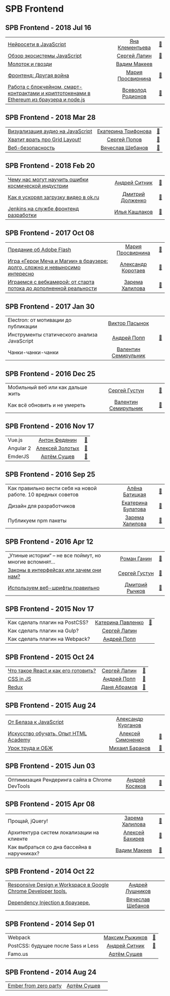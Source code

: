 # SPB Frontend

## SPB Frontend - 2018 Jul 16 
| | | |
| --- | :---: | --- |
| [Нейросети в JavaScript](https://youtu.be/HHuRlxVX77o?t=45s)  |  [Яна Клементьева](speakers&#x2F;Яна%20Клементьева.md)  | [:notebook:](https://goo.gl/CKb51t)   |
| [Обзор экосистемы JavaScript](https://youtu.be/HHuRlxVX77o?t=26m59s)  |  [Сергей Лапин](speakers&#x2F;Сергей%20Лапин.md)  | [:notebook:](https://goo.gl/YYvWYR)   |
| [Молоток и гвозди](https://youtu.be/HHuRlxVX77o?t=49m2s)  |  [Вадим Макеев](speakers&#x2F;Вадим%20Макеев.md)  |    |
| [Фронтенд: Другая война](https://youtu.be/HHuRlxVX77o?t=41m6s)  |  [Мария Просвирнина](speakers&#x2F;Мария%20Просвирнина.md)  | [:notebook:](http://amp.gs/79Ts)   |
| [Работа с блокчейном, смарт-контрактами и криптотокенами в Ethereum из браузера и node.js](https://youtu.be/HHuRlxVX77o?t=57m14s)  |  [Всеволод Родионов](speakers&#x2F;Всеволод%20Родионов.md)  | [:notebook:](https://goo.gl/ZZvXUP)   |
## SPB Frontend - 2018 Mar 28 
| | | |
| --- | :---: | --- |
| [Визуализация аудио на JavaScript](https://youtu.be/3tPTK1eWuLI?t=47m5s)  |  [Екатерина Трифонова](speakers&#x2F;Екатерина%20Трифонова.md)  | [:notebook:](http://katiaaa.ru/show/)   |
| [Хватит врать про Grid Layout!](https://youtu.be/3tPTK1eWuLI?t=1s)  |  [Сергей Попов](speakers&#x2F;Сергей%20Попов.md)  | [:notebook:](https://goo.gl/cL6rax)   |
| [Веб-безопасность](https://www.youtube.com/watch?v=uUX3354Ppa8&feature=youtu.be&utm_source=vk.com&utm_medium=social&utm_campaign=pryamaya-translyatsiya-mitapayoutu&utm_content=18083498)  |  [Вячеслав Шебанов](speakers&#x2F;Вячеслав%20Шебанов.md)  | [:notebook:](http://amp.gs/fJyu)   |
## SPB Frontend - 2018 Feb 20 
| | | |
| --- | :---: | --- |
| [Чему нас могут научить ошибки космической индустрии](https://youtu.be/olDoZ5SS_uo?t=3m42s)  |  [Андрей Ситник](speakers&#x2F;Андрей%20Ситник.md)  | [:notebook:](http://amp.gs/xDxX)   |
| [Как я ускорял загрузку видео в ok.ru](https://www.youtube.com/watch?v=vmSsEmwh9k4&index=3&list=PLI6q7lZ9ClB2M54XrhyzSTGkTyw5NB4dS&t=0s)  |  [Дмитрий Долженко](speakers&#x2F;Дмитрий%20Долженко.md)  | [:notebook:](http://amp.gs/xDCV)   |
| [Jenkins на службе фронтенд разработки](https://www.youtube.com/watch?v=DA_R8mIaRJg&index=4&list=PLI6q7lZ9ClB2M54XrhyzSTGkTyw5NB4dS&t=0s)  |  [Илья Кашлаков](speakers&#x2F;Илья%20Кашлаков.md)  | [:notebook:](http://amp.gs/xDvx)   |
## SPB Frontend - 2017 Oct 08 
| | | |
| --- | :---: | --- |
| [Предание об Adobe Flash](https://www.youtube.com/watch?v=STxBvk98mf8)  |  [Мария Просвирнина](speakers&#x2F;Мария%20Просвирнина.md)  | [:notebook:](https://goo.gl/BGGTix)   |
| [Игра «Герои Меча и Магии» в браузере: долго, сложно и невыносимо интересно](https://youtu.be/STxBvk98mf8?t=41m17s)  |  [Александр Коротаев](speakers&#x2F;Александр%20Коротаев.md)  | [:notebook:](http://lekzd.ru/heroes)   |
| [Играемся с вебкамерой: от старта потока до дополненной реальности](https://youtu.be/STxBvk98mf8?t=1h34m45s)  |  [Зарема Халилова](speakers&#x2F;Зарема%20Халилова.md)  | [:notebook:](https://goo.gl/15RG2L)   |
## SPB Frontend - 2017 Jan 30 
| | | |
| --- | :---: | --- |
| Electron: от мотивации до публикации  |  [Виктор Пасынок](speakers&#x2F;Виктор%20Пасынок.md)  |    |
| Инструменты статического анализа JavaScript  |  [Андрей Попп](speakers&#x2F;Андрей%20Попп.md)  | [:notebook:](http://amp.gs/1uef)   |
| Чанки-чанки-чанки  |  [Валентин Семирульник](speakers&#x2F;Валентин%20Семирульник.md)  |    |
## SPB Frontend - 2016 Dec 25 
| | | |
| --- | :---: | --- |
| Мобильный веб или как дальше жить  |  [Сергей Густун](speakers&#x2F;Сергей%20Густун.md)  | [:notebook:](https://vk.com/doc2330518_440227956?hash=67f963adbe0ae5eec3&dl=27f8b222f53919547c)   |
| Как всё обновить и не умереть  |  [Валентин Семирульник](speakers&#x2F;Валентин%20Семирульник.md)  | [:notebook:](http://7rulnik-how-to-upgrade-talk.surge.sh/assets/player/KeynoteDHTMLPlayer.html#0)   |
## SPB Frontend - 2016 Nov 17 
| | | |
| --- | :---: | --- |
| Vue.js  |  [Антон Федянин](speakers&#x2F;Антон%20Федянин.md)  | [:notebook:](http://spbfrontend-vuejs.surge.sh/)   |
| Angular 2  |  [Алексей Золотых](speakers&#x2F;Алексей%20Золотых.md)  | [:notebook:](https://zolotyh.github.io/frontendpres/)   |
| EmderJS  |  [Артём Сущев](speakers&#x2F;Артём%20Сущев.md)  | [:notebook:](https://vk.com/doc-133044904_439159465?dl=7cc2dbe0e00..)   |
## SPB Frontend - 2016 Sep 25 
| | | |
| --- | :---: | --- |
| Как правильно вести себя на новой работе. 10 вредных советов  |  [Алёна Батицкая](speakers&#x2F;Алёна%20Батицкая.md)  | [:notebook:](https://solarrust.github.io/spbfrontend0916/)   |
| Дизайн для разработчиков  |  [Екатерина Булатова](speakers&#x2F;Екатерина%20Булатова.md)  | [:notebook:](https://speakerdeck.com/kathiekiwi/design-for-developers)   |
| Публикуем npm пакеты  |  [Зарема Халилова](speakers&#x2F;Зарема%20Халилова.md)  | [:notebook:](http://bit.ly/zarema-npm)   |
## SPB Frontend - 2016 Apr 12 
| | | |
| --- | :---: | --- |
| „Утиные истории“ – не все поймут, но многие вспомнят…  |  [Роман Ганин](speakers&#x2F;Роман%20Ганин.md)  | [:notebook:](http://bit.ly/TypoTales)   |
| [Законы в интерфейсах или зачем они нам?](https://www.youtube.com/watch?time_continue=2&v=S8BtGy6_onA)  |  [Сергей Густун](speakers&#x2F;Сергей%20Густун.md)  | [:notebook:](https://vk.com/doc2330518_437448146)   |
| [Используем веб-шрифты правильно](https://www.youtube.com/watch?time_continue=2&v=q1aZgfIB-iY)  |  [Дмитрий Рычков](speakers&#x2F;Дмитрий%20Рычков.md)  | [:notebook:](http://corsairdnb.github.io/fonts-slides/)   |
## SPB Frontend - 2015 Nov 17 
| | | |
| --- | :---: | --- |
| Как сделать плагин на PostCSS?  |  [Катерина Павленко](speakers&#x2F;Катерина%20Павленко.md)  | [:notebook:](http://cakeinpanic.github.io/hackathon/)   |
| Как сделать плагин на Gulp?  |  [Сергей Лапин](speakers&#x2F;Сергей%20Лапин.md)  |    |
| Как сделать плагин на Webpack?  |  [Андрей Попп](speakers&#x2F;Андрей%20Попп.md)  |    |
## SPB Frontend - 2015 Oct 24 
| | | |
| --- | :---: | --- |
| [Что такое React и как его готовить?](https://www.youtube.com/watch?v=vsnvmJ8fnCk&t=228s)  |  [Сергей Лапин](speakers&#x2F;Сергей%20Лапин.md)  | [:notebook:](http://slides.com/sergeylapin/deck/fullscreen?token=YhozYvuX#/)   |
| [CSS in JS](https://www.youtube.com/watch?v=vsnvmJ8fnCk&t=2350s)  |  [Андрей Попп](speakers&#x2F;Андрей%20Попп.md)  | [:notebook:](https://vk.com/away.php?to=http%3A%2F%2Fbit.ly%2Fsf-251015-ap)   |
| [Redux](https://www.youtube.com/watch?v=vsnvmJ8fnCk&t=5113s)  |  [Даня Абрамов](speakers&#x2F;Даня%20Абрамов.md)  | [:notebook:](https://gist.githubusercontent.com/gaearon/f8bd724cacbce05f5c19/raw/46d2a32dd411ff3804c6bc7589f6ff2d0e641a0f/redux.md)   |
## SPB Frontend - 2015 Aug 24 
| | | |
| --- | :---: | --- |
| [От Белаза к JavaScript](https://vk.com/spb_frontend_meetup_250815?z=video-76088560_171407351%2Fe7b08d3a6ab27542c9%2Fpl_post_-76088560_470)  |  [Александр Курганов](speakers&#x2F;Александр%20Курганов.md)  |    |
| [Искусство обучать. Опыт HTML Academy](https://vk.com/spb_frontend_meetup_250815?z=video-76088560_171407529%2F5b0c6f6214c6ab8492%2Fpl_post_-76088560_470)  |  [Алексей Симоненко](speakers&#x2F;Алексей%20Симоненко.md)  | [:notebook:](https://speakerdeck.com/simonenko/iskusstvo-obuchat-opyt-html-academy)   |
| [Урок труда и ОБЖ](https://vk.com/spb_frontend_meetup_250815?z=video-76088560_171407674%2F50ab964f7b439d501b%2Fpl_post_-76088560_470)  |  [Михаил Баранов](speakers&#x2F;Михаил%20Баранов.md)  | [:notebook:](http://h4.github.io/spb-frontend-082015-devtools/)   |
## SPB Frontend - 2015 Jun 03 
| | | |
| --- | :---: | --- |
| Оптимизация Рендеринга сайта в Chrome DevTools  |  [Андрей Косяков](speakers&#x2F;Андрей%20Косяков.md)  | [:notebook:](https://docs.google.com/presentation/d/1R1RtMk5b16m3mA3SEsJ7Upktc6a7skphuyUsiLoAsiE/edit#slide=id.p)   |
## SPB Frontend - 2015 Apr 08 
| | | |
| --- | :---: | --- |
| Прощай, jQuery!  |  [Зарема Халилова](speakers&#x2F;Зарема%20Халилова.md)  | [:notebook:](http://slides.com/zmoki/jquery/)   |
| Архитектура систем локализации на клиенте  |  [Алексей Бахирев](speakers&#x2F;Алексей%20Бахирев.md)  | [:notebook:](https://drive.google.com/file/d/0B50pcIvk3cAHcFU1Wl81TEFpbjA/view)   |
| Как выбраться со дна бассейна в наручниках?  |  [Вадим Макеев](speakers&#x2F;Вадим%20Макеев.md)  | [:notebook:](http://sokr.me/hud)   |
## SPB Frontend - 2014 Oct 22 
| | | |
| --- | :---: | --- |
| [Responsive Design и Workspace в Google Chrome Developer tools.](https://youtu.be/C2x8f8xPKFY?t=6s)  |  [Андрей Лушников](speakers&#x2F;Андрей%20Лушников.md)  |    |
| [Dependency Injection в браузере.](https://www.youtube.com/watch?v=OeaNkx6Rlwc&index=5&list=PLI6q7lZ9ClB2CUXSYvYuT9S_EkDCfwdE3&t=0s)  |  [Вячеслав Шебанов](speakers&#x2F;Вячеслав%20Шебанов.md)  |    |
## SPB Frontend - 2014 Sep 01 
| | | |
| --- | :---: | --- |
| Webpack  |  [Максим Рыжиков](speakers&#x2F;Максим%20Рыжиков.md)  | [:notebook:](https://github.com/Saunalol/spb-frontend-webpack)   |
| PostCSS: будущее после Sass и Less  |  [Андрей Ситник](speakers&#x2F;Андрей%20Ситник.md)  | [:notebook:](http://ai.github.io/about-postcss/)   |
| Famo.us  |  [Артём Сущев](speakers&#x2F;Артём%20Сущев.md)  |    |
## SPB Frontend - 2014 Aug 24 
| | | |
| --- | :---: | --- |
| [Ember from zero party](https://www.youtube.com/watch?v=4E1MFIvkGbY)  |  [Артём Сущев](speakers&#x2F;Артём%20Сущев.md)  |    |
